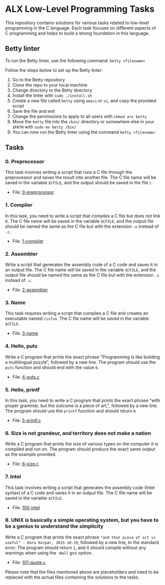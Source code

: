 # ALX Low-Level Programming Tasks

This repository contains solutions for various tasks related to low-level programming in the C language. Each task focuses on different aspects of C programming and helps to build a strong foundation in this language.

## Betty linter

To run the Betty linter, use the following command: `betty <filename>`

Follow the steps below to set up the Betty linter:

1. Go to the Betty repository
2. Clone the repo to your local machine
3. Change directory to the Betty directory
4. Install the linter with `sudo ./install.sh`
5. Create a new file called `betty` using `emacs` or `vi`, and copy the provided script
6. Save the file and exit
7. Change the permissions to apply to all users with `chmod a+x betty`
8. Move the `betty` file into the `/bin/` directory or somewhere else in your `$PATH` with `sudo mv betty /bin/`
9. You can now run the Betty linter using the command `betty <filename>`

## Tasks

### 0. Preprocessor

This task involves writing a script that runs a C file through the preprocessor and saves the result into another file. The C file name will be saved in the variable `$CFILE`, and the output should be saved in the file `c`.

- File: [0-preprocessor](0-preprocessor)

### 1. Compiler

In this task, you need to write a script that compiles a C file but does not link it. The C file name will be saved in the variable `$CFILE`, and the output file should be named the same as the C file but with the extension `.o` instead of `.c`.

- File: [1-compiler](1-compiler)

### 2. Assembler

Write a script that generates the assembly code of a C code and saves it in an output file. The C file name will be saved in the variable `$CFILE`, and the output file should be named the same as the C file but with the extension `.s` instead of `.c`.

- File: [2-assembler](2-assembler)

### 3. Name

This task requires writing a script that compiles a C file and creates an executable named `cisfun`. The C file name will be saved in the variable `$CFILE`.

- File: [3-name](3-name)

### 4. Hello, puts

Write a C program that prints the exact phrase "Programming is like building a multilingual puzzle", followed by a new line. The program should use the `puts` function and should end with the value `0`.

- File: [4-puts.c](4-puts.c)

### 5. Hello, printf

In this task, you need to write a C program that prints the exact phrase "with proper grammar, but the outcome is a piece of art,", followed by a new line. The program should use the `printf` function and should return `0`.

- File: [5-printf.c](5-printf.c)

### 6. Size is not grandeur, and territory does not make a nation

Write a C program that prints the size of various types on the computer it is compiled and run on. The program should produce the exact same output as the example provided.

- File: [6-size.c](6-size.c)

### 7. Intel

This task involves writing a script that generates the assembly code (Intel syntax) of a C code and saves it in an output file. The C file name will be saved in the variable `$CFILE`.

- File: [100-intel](100-intel)

### 8. UNIX is basically a simple operating system, but you have to be a genius to understand the simplicity

Write a C program that prints the exact phrase `"and that piece of art is useful" - Dora Korpar, 2015-10-19`, followed by a new line, to the standard error. The program should return `1`, and it should compile without any warnings when using the `-Wall` gcc option.

- File: [101-quote.c](101-quote.c)

Please note that the files mentioned above are placeholders and need to be replaced with the actual files containing the solutions to the tasks.
